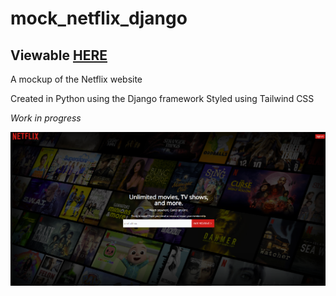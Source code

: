 # mock_netflix_django
## Viewable [HERE](https://AnnieWannie.pythonanywhere.com/)

A mockup of the Netflix website

Created in Python using the Django framework
Styled using Tailwind CSS

*Work in progress*

![Homepage](static/homepage.png)
